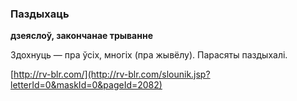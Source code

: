 ### Паздыхаць
**дзеяслоў, закончанае трыванне**

Здохнуць — пра ўсіх, многіх (пра жывёлу). Парасяты паздыхалі.

<a rel="author">[http://rv-blr.com/](http://rv-blr.com/slounik.jsp?letterId=0&maskId=0&pageId=2082)</a>
